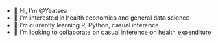 - 👋 Hi, I’m @Yeatsea
- 👀 I’m interested in health economics and general data science
- 🌱 I’m currently learning R, Python, casual inference
- 💞️ I’m looking to collaborate on casual inference on health expenditure


<!---
Yeatsea/Yeatsea is a ✨ special ✨ repository because its `README.md` (this file) appears on your GitHub profile.
You can click the Preview link to take a look at your changes.
--->
